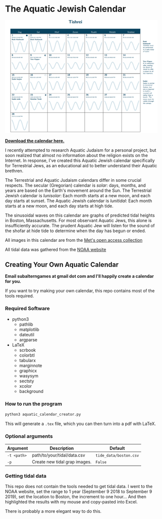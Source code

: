 # The Aquatic Jewish Calendar

![Tishrei](Tishrei.png)

**[Download the calendar here.](https://github.com/subalterngames/AquaticCalendar/releases/download/v1.0/calendar.pdf)**

I recently attempted to research Aquatic Judaism for a personal project, but soon realized that almost no information about the religion exists on the Internet. In response, I've created this Aquatic Jewish calendar specifically for Terrestrial Jews, as an educational aid to better understand their Aquatic brethren.

The Terrestrial and Aquatic Judaism calendars differ in some crucial respects. The secular (Gregorian) calendar is _solar_: days, months, and years are based on the Earth's movement around the Sun. The Terrestrial Jewish calendar is _lunisolar_: Each month starts at a new moon, and each day starts at sunset. The Aquatic Jewish calendar is _lunitidal_: Each month starts at a new moon, and each day starts at high tide.

The sinusoidal waves on this calendar are graphs of predicted tidal heights in Boston, Massachusetts. For most observant Aquatic Jews, this alone is insufficiently accurate. The prudent Aquatic Jew will listen for the sound of the shofar at hide tide to determine when the day has begun or ended.

All images in this calendar are from the [Met's open access collection](https://www.metmuseum.org/art/collection)

All tidal data was gathered from the [NOAA website](https://tidesandcurrents.noaa.gov/waterlevels.html?id=8443970)

## Creating Your Own Aquatic Calendar

**Email subalterngames at gmail dot com and I'll happily create a calendar for you.** 

If you want to try making your own calendar, this repo contains most of the tools required.

### Required Software

- python3
  - pathlib
  - matplotlib
  - dateutil
  - argparse
- LaTeX
  - scrbook
  - colorbtl
  - tabularx
  - marginnote
  - graphicx
  - wasysym
  - sectsty
  - xcolor 
  - background

### How to run the program

```python
python3 aquatic_calendar_creator.py
```

This will generate a `.tex` file, which you can then turn into a pdf with LaTeX.

### Optional arguments

| Argument | Description | Default |
| --- | --- | --- |
| `-t <path>` | path/to/your/tidal/data.csv | `tide_data/boston.csv` |
| `-p` | Create new tidal grap images. | `False` |

### Getting tidal data
This repo does not contain the tools needed to get tidal data. I went to the NOAA website, set the range to 1 year (September 9 2018 to September 9 2019), set the location to Boston, the increment to one hour... And then highlighted the results with my mouse and copy-pasted into Excel.

There is probably a more elegant way to do this.
